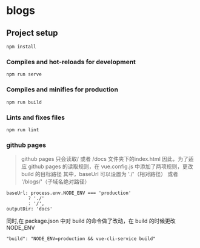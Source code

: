 # blogs

## Project setup
```
npm install
```

### Compiles and hot-reloads for development
```
npm run serve
```

### Compiles and minifies for production
```
npm run build
```

### Lints and fixes files
```
npm run lint
```

### github pages
> github pages 只会读取/ 或者 /docs 文件夹下的index.html
因此，为了适应 github pages 的读取规则，在 vue.config.js 中添加了两项规则，更改 build 的目标路径
其中，baseUrl 可以设置为 './'（相对路径） 或者 '/blogs/'（子域名绝对路径）
```
baseUrl: process.env.NODE_ENV === 'production'
        ? './'
        : '/',
outputDir: 'docs'
```

同时,在 package.json 中对 build 的命令做了改动，在 build 的时候更改 NODE_ENV
```
"build": "NODE_ENV=production && vue-cli-service build"
```
